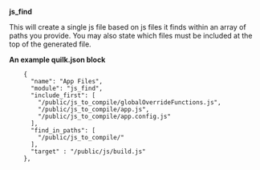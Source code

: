**js_find**

This will create a single js file based on js files it finds within an array of paths you provide. You may also state which files must be included at the top of the generated file.

**An example quilk.json block**
```
    {
      "name": "App Files",
      "module": "js_find",
      "include_first": [
        "/public/js_to_compile/globalOverrideFunctions.js",
        "/public/js_to_compile/app.js",
        "/public/js_to_compile/app.config.js"
      ],
      "find_in_paths": [
        "/public/js_to_compile/"
      ],
      "target" : "/public/js/build.js"
    },
```